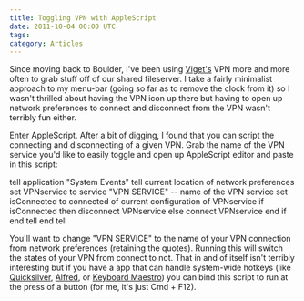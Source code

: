 ```yaml
---
title: Toggling VPN with AppleScript
date: 2011-10-04 00:00 UTC
tags:
category: Articles
---
```


Since moving back to Boulder, I've been using [Viget's](http://www.viget.com) VPN more and more often to grab stuff off of our shared fileserver. I take a fairly minimalist approach to my menu-bar (going so far as to remove the clock from it) so I wasn't thrilled about having the VPN icon up there but having to open up network preferences to connect and disconnect from the VPN wasn't terribly fun either.

Enter AppleScript.  After a bit of digging, I found that you can script the connecting and disconnecting of a given VPN. Grab the name of the VPN service you'd like to easily toggle and open up AppleScript editor and paste in this script:

  tell application "System Events"
    tell current location of network preferences
      set VPNservice to service "VPN SERVICE" -- name of the VPN service
      set isConnected to connected of current configuration of VPNservice
      if isConnected then
        disconnect VPNservice
      else
        connect VPNservice
      end if
    end tell
  end tell

You'll want to change "VPN SERVICE" to the name of your VPN connection from network preferences (retaining the quotes).  Running this will switch the states of your VPN from connect to not.  That in and of itself isn't terribly interesting but if you have a app that can handle system-wide hotkeys (like [Quicksilver](http://www.qsapp.com), [Alfred](http://www.alfredapp.com/), or [Keyboard Maestro](http://www.keyboardmaestro.com/main/)) you can bind this script to run at the press of a button (for me, it's just Cmd + F12).

